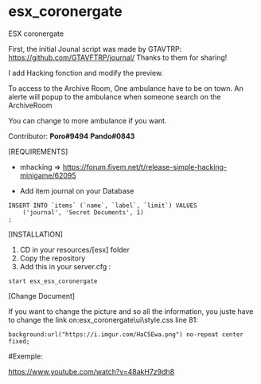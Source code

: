 # esx_coronergate
ESX coronergate

First, the initial Jounal script was made by GTAVTRP: https://github.com/GTAVFTRP/journal/ 
Thanks to them for sharing!

I add Hacking fonction and modify the preview.

To access to the Archive Room, One ambulance have to be on town.
An alerte will popup to the ambulance when someone search on the ArchiveRoom

You can change to more ambulance if you want.

Contributor: **Poro#9494** **Pando#0843**

[REQUIREMENTS]

* mhacking => https://forum.fivem.net/t/release-simple-hacking-minigame/62095

* Add item journal on your Database
```
INSERT INTO `items` (`name`, `label`, `limit`) VALUES  
    ('journal', 'Secret Documents', 1)
;
```

[INSTALLATION]

1) CD in your resources/[esx] folder
2) Copy the repository
4) Add this in your server.cfg :

```
start esx_esx_coronergate
```

[Change Document]

If you want to change the picture and so all the information, you juste have to change the link on:esx_coronergate\ui\style.css line 81:

```
background:url("https://i.imgur.com/HaC5Ewa.png") no-repeat center fixed;
```

#Exemple:

https://www.youtube.com/watch?v=48akH7z9dh8
